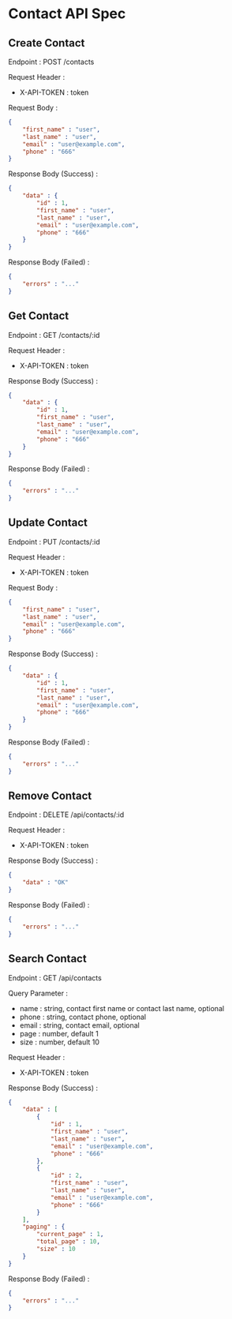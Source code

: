 # Contact API Spec

## Create Contact

Endpoint : POST /contacts

Request Header :
- X-API-TOKEN : token

Request Body :

```json
{
    "first_name" : "user",
    "last_name" : "user",
    "email" : "user@example.com",
    "phone" : "666"
}
```

Response Body (Success) :

```json
{
    "data" : {
        "id" : 1,
        "first_name" : "user",
        "last_name" : "user",
        "email" : "user@example.com",
        "phone" : "666"
    }
}
```

Response Body (Failed) :

```json
{
    "errors" : "..."
}
```

## Get Contact

Endpoint : GET /contacts/:id

Request Header :
- X-API-TOKEN : token

Response Body (Success) :

```json
{
    "data" : {
        "id" : 1,
        "first_name" : "user",
        "last_name" : "user",
        "email" : "user@example.com",
        "phone" : "666"
    }
}
```

Response Body (Failed) :

```json
{
    "errors" : "..."
}
```

## Update Contact

Endpoint : PUT /contacts/:id

Request Header :
- X-API-TOKEN : token

Request Body :

```json
{
    "first_name" : "user",
    "last_name" : "user",
    "email" : "user@example.com",
    "phone" : "666"
}
```

Response Body (Success) :

```json
{
    "data" : {
        "id" : 1,
        "first_name" : "user",
        "last_name" : "user",
        "email" : "user@example.com",
        "phone" : "666"
    }
}
```

Response Body (Failed) :

```json
{
    "errors" : "..."
}
```

## Remove Contact

Endpoint : DELETE /api/contacts/:id

Request Header :
- X-API-TOKEN : token

Response Body (Success) :

```json
{
    "data" : "OK"
}
```

Response Body (Failed) :

```json
{
    "errors" : "..."
}
```

## Search Contact

Endpoint : GET /api/contacts

Query Parameter :
- name : string, contact first name or contact last name, optional
- phone : string, contact phone, optional
- email : string, contact email, optional
- page : number, default 1
- size : number, default 10

Request Header :
- X-API-TOKEN : token

Response Body (Success) :

```json
{
    "data" : [
        {
            "id" : 1,
            "first_name" : "user",
            "last_name" : "user",
            "email" : "user@example.com",
            "phone" : "666"
        },
        {
            "id" : 2,
            "first_name" : "user",
            "last_name" : "user",
            "email" : "user@example.com",
            "phone" : "666"
        }
    ],
    "paging" : {
        "current_page" : 1,
        "total_page" : 10,
        "size" : 10
    }
}
```

Response Body (Failed) :

```json
{
    "errors" : "..."
}
```
